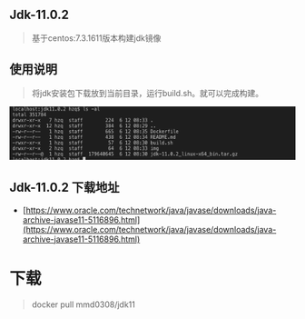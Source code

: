 ## Jdk-11.0.2
>基于centos:7.3.1611版本构建jdk镜像
## 使用说明
> 将jdk安装包下载放到当前目录，运行build.sh。就可以完成构建。

![img/jdk.png](img/jdk.png)
## Jdk-11.0.2 下载地址
- [https://www.oracle.com/technetwork/java/javase/downloads/java-archive-javase11-5116896.html](https://www.oracle.com/technetwork/java/javase/downloads/java-archive-javase11-5116896.html)

# 下载
> docker pull mmd0308/jdk11
